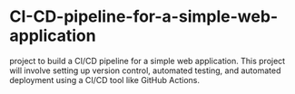 # CI-CD-pipeline-for-a-simple-web-application
project to build a CI/CD pipeline for a simple web application. This project will involve setting up version control, automated testing, and automated deployment using a CI/CD tool like GitHub Actions. 
